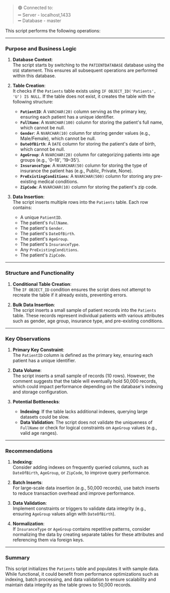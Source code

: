 > 🟢 Connected to:  
> ➖ Server - localhost,1433  
> ➖ Database - master

This script performs the following operations:

---

### **Purpose and Business Logic**
1. **Database Context**:  
   The script starts by switching to the `PATIENTDATABASE` database using the `USE` statement. This ensures all subsequent operations are performed within this database.

2. **Table Creation**:  
   It checks if the `Patients` table exists using `IF OBJECT_ID('Patients', 'U') IS NULL`. If the table does not exist, it creates the table with the following structure:
   - **`PatientID`**: A `VARCHAR(20)` column serving as the primary key, ensuring each patient has a unique identifier.
   - **`FullName`**: A `NVARCHAR(100)` column for storing the patient's full name, which cannot be null.
   - **`Gender`**: A `NVARCHAR(10)` column for storing gender values (e.g., Male/Female), which cannot be null.
   - **`DateOfBirth`**: A `DATE` column for storing the patient's date of birth, which cannot be null.
   - **`AgeGroup`**: A `NVARCHAR(20)` column for categorizing patients into age groups (e.g., '0–18', '19–35').
   - **`InsuranceType`**: A `NVARCHAR(50)` column for storing the type of insurance the patient has (e.g., Public, Private, None).
   - **`PreExistingConditions`**: A `NVARCHAR(500)` column for storing any pre-existing medical conditions.
   - **`ZipCode`**: A `NVARCHAR(10)` column for storing the patient's zip code.

3. **Data Insertion**:  
   The script inserts multiple rows into the `Patients` table. Each row contains:
   - A unique `PatientID`.
   - The patient's `FullName`.
   - The patient's `Gender`.
   - The patient's `DateOfBirth`.
   - The patient's `AgeGroup`.
   - The patient's `InsuranceType`.
   - Any `PreExistingConditions`.
   - The patient's `ZipCode`.

---

### **Structure and Functionality**
1. **Conditional Table Creation**:  
   The `IF OBJECT_ID` condition ensures the script does not attempt to recreate the table if it already exists, preventing errors.

2. **Bulk Data Insertion**:  
   The script inserts a small sample of patient records into the `Patients` table. These records represent individual patients with various attributes such as gender, age group, insurance type, and pre-existing conditions.

---

### **Key Observations**
1. **Primary Key Constraint**:  
   The `PatientID` column is defined as the primary key, ensuring each patient has a unique identifier.

2. **Data Volume**:  
   The script inserts a small sample of records (10 rows). However, the comment suggests that the table will eventually hold 50,000 records, which could impact performance depending on the database's indexing and storage configuration.

3. **Potential Bottlenecks**:
   - **Indexing**: If the table lacks additional indexes, querying large datasets could be slow.
   - **Data Validation**: The script does not validate the uniqueness of `FullName` or check for logical constraints on `AgeGroup` values (e.g., valid age ranges).

---

### **Recommendations**
1. **Indexing**:  
   Consider adding indexes on frequently queried columns, such as `DateOfBirth`, `AgeGroup`, or `ZipCode`, to improve query performance.

2. **Batch Inserts**:  
   For large-scale data insertion (e.g., 50,000 records), use batch inserts to reduce transaction overhead and improve performance.

3. **Data Validation**:  
   Implement constraints or triggers to validate data integrity (e.g., ensuring `AgeGroup` values align with `DateOfBirth`).

4. **Normalization**:  
   If `InsuranceType` or `AgeGroup` contains repetitive patterns, consider normalizing the data by creating separate tables for these attributes and referencing them via foreign keys.

---

### **Summary**
This script initializes the `Patients` table and populates it with sample data. While functional, it could benefit from performance optimizations such as indexing, batch processing, and data validation to ensure scalability and maintain data integrity as the table grows to 50,000 records.